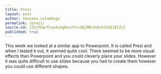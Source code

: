 ```yaml
---
title: Prezi
layout: post
author: shaveen.colambage
permalink: /prezi/
source-id: 125jFDqrTLowXxGgMunJYzn1Nj9Mc4nHzh1hdE1EIZcI
published: true
---
```

This week we looked at a similar app to Powerpoint. It is called Prezi and when I tested it out, it seemed quite cool. There seemed to be more visual effects than Powerpoint and you could cleverly place your slides. However it was quite difficult to use slides because you had to create them however you could use different shapes. 

